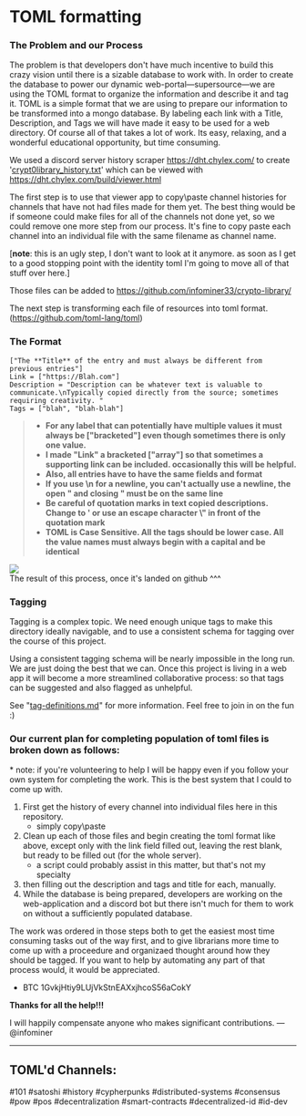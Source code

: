# TOML formatting
### The Problem and our Process

The problem is that developers don't have much incentive to build this crazy vision until there is a sizable database to work with. In order to create the database to power our dynamic web-portal—supersource—we are using the TOML format to organize the information and describe it and tag it. TOML is a simple format that we are using to prepare our information to be transformed into a mongo database. By labeling each link with a Title, Description, and Tags we will have made it easy   to be used for a web directory. Of course all of that takes a lot of work. Its easy, relaxing, and a wonderful educational opportunity, but time consuming.

We used a discord server history scraper https://dht.chylex.com/ to create '[crypt0library_history.txt](https://raw.githubusercontent.com/infominer33/Crypto-library/master/toml/crypt0library_history.txt)' which can be viewed with https://dht.chylex.com/build/viewer.html

The first step is to use that viewer app to copy\paste channel histories for channels that have not had files made for them yet. The best thing would be if someone could make files for all of the channels not done yet, so we could remove one more step from our process. It's fine to copy paste each channel into an individual file with the same filename as channel name.

[**note**: this is an ugly step, I don't want to look at it anymore. as soon as I get to a good stopping point with the identity toml I'm going to move all of that stuff over here.]

Those files can be added to https://github.com/infominer33/crypto-library/

The next step is transforming each file of resources into toml format.  (https://github.com/toml-lang/toml)
  
### The Format

```
["The **Title** of the entry and must always be different from previous entries"] 
Link = ["https://Blah.com"]
Description = "Description can be whatever text is valuable to communicate.\nTypically copied directly from the source; sometimes requiring creativity. "
Tags = ["blah", "blah-blah"]
```

>* **For any label that can potentially have multiple values it must always be ["bracketed"] even though sometimes there is only one value.**
>* **I made "Link" a bracketed ["array"] so that sometimes a supporting link can be included. occasionally this will be helpful.**
>* **Also, all entries have to have the same fields and format**
>* **If you use \n for a newline, you can't actually use a newline, the open " and closing " must be on the same line**
>* **Be careful of quotation marks in text copied descriptions. Change to ' or use an escape character \\" in front of the quotation mark**
>* **TOML is Case Sensitive. All the tags should be lower case. All the value names must always begin with a capital and be identical**

<img src="http://i.imgur.com/1nmrAAu.png"/></br>
The result of this process, once it's landed on github ^^^

### Tagging

Tagging is a complex topic. We need enough unique tags to make this directory ideally navigable, and to use a consistent schema for tagging over the course of this project. 

Using a consistent tagging schema will be nearly impossible in the long run. We are just doing the best that we can. Once this project is living in a web app it will become a more streamlined collaborative process: so that tags can be suggested and also flagged as unhelpful.

See "[tag-definitions.md](https://github.com/infominer33/Crypto-library/blob/master/toml/tag-definitions.md)" for more information. Feel free to join in on the fun :)


### Our current plan for completing population of toml files is broken down as follows:

\* note: if you're volunteering to help I will be happy even if you follow your own system for completing the work. This is the best system that I could to come up with.

1. First get the history of every channel into individual files here in this repository.
   - simply copy\paste 
2. Clean up each of those files and begin creating the toml format like above, except only with the link field filled out, leaving the rest blank, but ready to be filled out (for the whole server).
   - a script could probably assist in this matter, but that's not my specialty
4. then filling out the description and tags and title for each, manually.
5. While the database is being prepared, developers are working on the web-application and a discord bot but there isn't much for them to work on without a sufficiently populated database.

The work was ordered in those steps both to get the easiest most time consuming tasks out of the way first, and to give librarians more time to come up with a proceedure and organizaed thought around how they should be tagged. If you want to help by automating any part of that process would, it would be appreciated.

* BTC 1GvkjHtiy9LUjVkStnEAXxjhcoS56aCokY



**Thanks for all the help!!!**

I will happily compensate anyone who makes significant contributions. —@infominer

---
## TOML'd Channels:
#101 #satoshi #history #cypherpunks #distributed-systems #consensus #pow #pos #decentralization #smart-contracts #decentralized-id #id-dev
